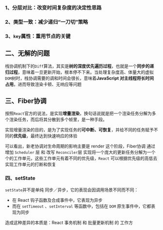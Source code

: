 ### 1、分层对比：改变时间复杂度的决定性思路

### 2、类型一致：减少递归“一刀切”策略

### 3、`key`属性：重用节点的关键

## 二、无解的问题

栈协调机制下的`Diff`算法，其实是**树的深度优先遍历过程**，也就是一个**同步的递归过程**，意味着一旦更新开始，根本停不下来。当处理复杂度高、体量大的虚拟`DOM`树时，栈协调需要的调和时间会很长，意味着**JavaScript 对主线程将长时间占用**，进而导致渲染卡顿、无响应等问题

## 三、Fiber协调

按照`React`官方的说法，是实现**增量渲染**，换句话说就是把一个渲染任务分解为多个渲染任务，而后将其分散到多个帧里，是一种手段。

实现增量渲染的目的，是为了实现任务的**可中断、可恢复**，并给不同的任务赋予不同的**优先级**，最终达到快速响应的体验

可以看出，新老协调对生命周期的影响主要是 render 这个阶段，Fiber协调 通过增加 `Scheduler` 层 和 改写 `Reconciler`层 实现将一个庞大的更新任务分解为一个个的工作单元，这些工作单元有着不同的优先级，`React` 可以根据优先级的高低去实现工作单元的打断和恢复

### 四、setState

`setState`并不是单纯 同步／异步，它的表现会因调用场景不同而不同：

- 在 React 钩子函数及合成事件中，它表现为异步
- 而在 `setTimeout` 、`setInterval` 等函数中，包括在 `DOM` 原生事件中，它都表现为同步

造成这种差异的本质是：React 事务机制 和 批量更新机制 的 工作方